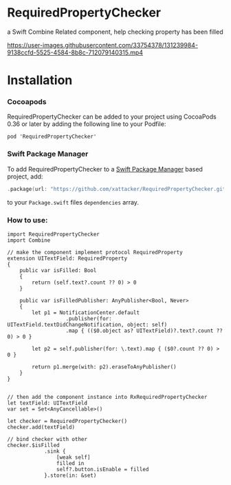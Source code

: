 # RequiredPropertyChecker
a Swift Combine Related component, help checking property has been filled


https://user-images.githubusercontent.com/33754378/131239984-9138ccfd-5525-4584-8b8c-712079140315.mp4


# Installation

### Cocoapods
RequiredPropertyChecker can be added to your project using CocoaPods 0.36 or later by adding the following line to your Podfile:
```
pod 'RequiredPropertyChecker'
```

### Swift Package Manager
To add RequiredPropertyChecker to a [Swift Package Manager](https://swift.org/package-manager/) based project, add:

```swift
.package(url: "https://github.com/xattacker/RequiredPropertyChecker.git", .upToNextMajor(from: "1.0.0")),
```
to your `Package.swift` files `dependencies` array.


### How to use:
``` 
import RequiredPropertyChecker
import Combine

// make the component implement protocol RequiredProperty
extension UITextField: RequiredProperty
{
    public var isFilled: Bool
    {
        return (self.text?.count ?? 0) > 0
    }

    public var isFilledPublisher: AnyPublisher<Bool, Never>
    {
        let p1 = NotificationCenter.default
                   .publisher(for: UITextField.textDidChangeNotification, object: self)
                   .map { (($0.object as? UITextField)?.text?.count ?? 0) > 0 }

        let p2 = self.publisher(for: \.text).map { ($0?.count ?? 0) > 0 }

        return p1.merge(with: p2).eraseToAnyPublisher()
    }
}


// then add the component instance into RxRequiredPropertyChecker
let textField: UITextField
var set = Set<AnyCancellable>()
    
let checker = RequiredPropertyChecker()
checker.add(textField)

// bind checker with other
checker.$isFilled           
            .sink {
                [weak self]
                filled in
                self?.button.isEnable = filled
            }.store(in: &set)
``` 
